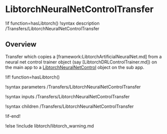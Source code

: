 # LibtorchNeuralNetControlTransfer

!if function=hasLibtorch()
!syntax description /Transfers/LibtorchNeuralNetControlTransfer

## Overview

Transfer which copies a [framework:LibtorchArtificialNeuralNet.md] from a neural net control trainer object
(say [LibtorchDRLControlTrainer.md]) on the main app to a [LibtorchNeuralNetControl](framework:source/libtorch/controls/LibtorchNeuralNetControl.md) object on the sub app.

!if! function=hasLibtorch()

!syntax parameters /Transfers/LibtorchNeuralNetControlTransfer

!syntax inputs /Transfers/LibtorchNeuralNetControlTransfer

!syntax children /Transfers/LibtorchNeuralNetControlTransfer

!if-end!

!else
!include libtorch/libtorch_warning.md
